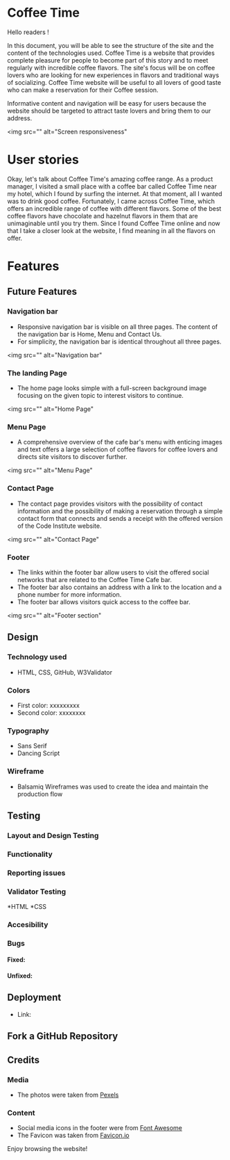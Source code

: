 
# Coffee Time

Hello readers !

In this document, you will be able to see the structure of the site and the content of the technologies used.
Coffee Time is a website that provides complete pleasure for people to become part of this story and to meet regularly with incredible coffee flavors. 
The site's focus will be on coffee lovers who are looking for new experiences in flavors and traditional ways of socializing. 
Coffee Time website will be useful to all lovers of good taste who can make a reservation for their Coffee session.

Informative content and navigation will be easy for users because the website should be targeted to attract taste lovers and bring them to our address.

<img src="" alt="Screen responsiveness"

# User stories

Okay, let's talk about Coffee Time's amazing coffee range.
As a product manager, I visited a small place with a coffee bar called Coffee Time near my hotel, which I found by surfing the internet. 
At that moment, all I wanted was to drink good coffee. Fortunately, I came across Coffee Time, which offers an incredible range of coffee with different flavors. 
Some of the best coffee flavors have chocolate and hazelnut flavors in them that are unimaginable until you try them.
Since I found Coffee Time online and now that I take a closer look at the website, I find meaning in all the flavors on offer.

# Features

## Future Features

### Navigation bar
* Responsive navigation bar is visible on all three pages. The content of the navigation bar is Home, Menu and Contact Us.
* For simplicity, the navigation bar is identical throughout all three pages.
  
<img src="" alt="Navigation bar"

### The landing Page
* The home page looks simple with a full-screen background image focusing on the given topic to interest visitors to continue.
  
<img src="" alt="Home Page"

### Menu Page
* A comprehensive overview of the cafe bar's menu with enticing images and text offers a large selection of coffee flavors for coffee lovers and directs site visitors to discover further.

<img src="" alt="Menu Page"

### Contact Page
* The contact page provides visitors with the possibility of contact information and the possibility of making a reservation through a simple contact form that connects and sends a receipt with the offered version of the Code Institute website.

<img src="" alt="Contact Page"

### Footer
* The links within the footer bar allow users to visit the offered social networks that are related to the Coffee Time Cafe bar.
* The footer bar also contains an address with a link to the location and a phone number for more information.
* The footer bar allows visitors quick access to the coffee bar.

<img src="" alt="Footer section"

## Design

### Technology used
* HTML, CSS, GitHub, W3Validator

### Colors
* First color: xxxxxxxxx
* Second color: xxxxxxxx

### Typography
* Sans Serif
* Dancing Script

### Wireframe
* Balsamiq Wireframes was used to create the idea and maintain the production flow

## Testing

### Layout and Design Testing

### Functionality

### Reporting issues

### Validator Testing
*HTML
*CSS

### Accesibility

### Bugs
#### Fixed:
#### Unfixed:

## Deployment
* Link: 

## Fork a GitHub Repository

## Credits

### Media
* The photos were taken from [Pexels](https://www.pexels.com/)
     
### Content
* Social media icons in the footer were from [Font Awesome](https://fontawesome.com/)
* The Favicon was taken from [Favicon.io](https://favicon.io/)

Enjoy browsing the website!




















